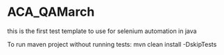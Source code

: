 # ACA_QAMarch
this is the first test template to use for selenium automation in java

To run maven project without running tests: mvn clean install -DskipTests
